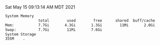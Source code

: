 Sat May 15 09:13:14 AM MDT 2021
```bash
System Memory
               total        used        free      shared  buff/cache   available
Mem:           7.7Gi       4.3Gi       1.3Gi        11Mi       2.0Gi       3.0Gi
Swap:          7.7Gi        11Mi       7.6Gi
System Storage
355M	.
```
